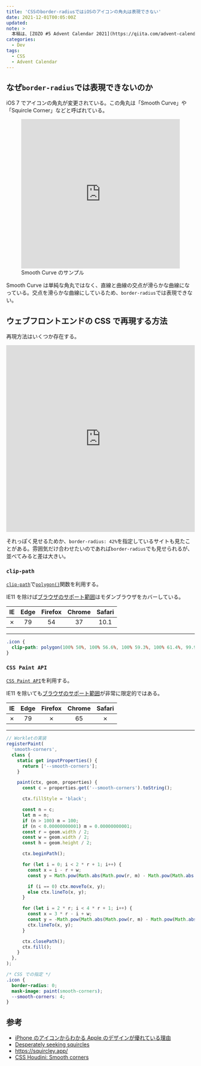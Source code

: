 ```yaml
---
title: 'CSSのborder-radiusではiOSのアイコンの角丸は表現できない'
date: 2021-12-01T00:05:00Z
updated:
note: >
  本稿は、[ZOZO #5 Advent Calendar 2021](https://qiita.com/advent-calendar/2021/zozo) 1日目の記事です。
categories:
  - Dev
tags:
  - CSS
  - Advent Calendar
---
```


## なぜ`border-radius`では表現できないのか

iOS 7 でアイコンの角丸が変更されている。この角丸は「Smooth Curve」や「Squircle Corner」などと呼ばれている。

<figure>
<iframe height="400" style="width: 100%;" scrolling="no" title="Squircle Corner" src="https://codepen.io/hiro0218/embed/MWEYgQq?default-tab=&theme-id=light" frameborder="no" loading="lazy" allowtransparency="true" allowfullscreen="true">
  See the Pen <a href="https://codepen.io/hiro0218/pen/MWEYgQq">
  Squircle Corner</a> by hiro (<a href="https://codepen.io/hiro0218">@hiro0218</a>)
  on <a href="https://codepen.io">CodePen</a>.
</iframe>
<figcaption>Smooth Curve のサンプル</figcaption>
</figure>

Smooth Curve は単純な角丸ではなく、直線と曲線の交点が滑らかな曲線になっている。交点を滑らかな曲線にしているため、`border-radius`では表現できない。

## ウェブフロントエンドの CSS で再現する方法

再現方法はいくつか存在する。

<iframe height="500" style="width: 100%;" scrolling="no" title="iOSのアイコン風のアール" src="https://codepen.io/hiro0218/embed/jOBOGdM?default-tab=&theme-id=light" frameborder="no" loading="lazy" allowtransparency="true" allowfullscreen="true">
  See the Pen <a href="https://codepen.io/hiro0218/pen/jOBOGdM">
  iOSのアイコン風のアール</a> by hiro (<a href="https://codepen.io/hiro0218">@hiro0218</a>)
  on <a href="https://codepen.io">CodePen</a>.
</iframe>

それっぽく見せるためか、`border-radius: 42%`を指定しているサイトも見たことがある。雰囲気だけ合わせたいのであれば`border-radius`でも見せられるが、並べてみると差は大きい。

### `clip-path`

[`clip-path`](https://developer.mozilla.org/ja/docs/Web/CSS/clip-path)で[`polygon()`](<https://developer.mozilla.org/ja/docs/Web/CSS/basic-shape/polygon()>)関数を利用する。

IE11 を除けば[ブラウザのサポート範囲](<https://developer.mozilla.org/ja/docs/Web/CSS/basic-shape/polygon()#%E3%83%96%E3%83%A9%E3%82%A6%E3%82%B6%E3%83%BC%E3%81%AE%E4%BA%92%E6%8F%9B%E6%80%A7>)はモダンブラウザをカバーしている。

| IE  | Edge | Firefox | Chrome | Safari |
| :-: | :--: | :-----: | :----: | :----: |
|  ✗  |  79  |   54    |   37   |  10.1  |

---

<!-- prettier-ignore-start -->
```css
.icon {
  clip-path: polygon(100% 50%, 100% 56.6%, 100% 59.3%, 100% 61.4%, 99.9% 63.2%, 99.9% 64.8%, 99.9% 66.2%, 99.8% 67.5%, 99.8% 68.7%, 99.7% 69.8%, 99.6% 70.8%, 99.5% 71.8%, 99.5% 72.8%, 99.4% 73.7%, 99.3% 74.6%, 99.1% 75.4%, 99% 76.3%, 98.9% 77%, 98.8% 77.8%, 98.6% 78.5%, 98.5% 79.2%, 98.3% 79.9%, 98.1% 80.6%, 98% 81.3%, 97.8% 81.9%, 97.6% 82.5%, 97.4% 83.1%, 97.2% 83.7%, 97% 84.3%, 96.8% 84.8%, 96.5% 85.4%, 96.3% 85.9%, 96% 86.4%, 95.8% 86.9%, 95.5% 87.4%, 95.3% 87.9%, 95% 88.3%, 94.7% 88.8%, 94.4% 89.2%, 94.1% 89.7%, 93.8% 90.1%, 93.4% 90.5%, 93.1% 90.9%, 92.8% 91.3%, 92.4% 91.7%, 92% 92%, 91.7% 92.4%, 91.3% 92.8%, 90.9% 93.1%, 90.5% 93.4%, 90.1% 93.8%, 89.7% 94.1%, 89.2% 94.4%, 88.8% 94.7%, 88.3% 95%, 87.9% 95.3%, 87.4% 95.5%, 86.9% 95.8%, 86.4% 96%, 85.9% 96.3%, 85.4% 96.5%, 84.8% 96.8%, 84.3% 97%, 83.7% 97.2%, 83.1% 97.4%, 82.5% 97.6%, 81.9% 97.8%, 81.3% 98%, 80.6% 98.1%, 79.9% 98.3%, 79.2% 98.5%, 78.5% 98.6%, 77.8% 98.8%, 77% 98.9%, 76.3% 99%, 75.4% 99.1%, 74.6% 99.3%, 73.7% 99.4%, 72.8% 99.5%, 71.8% 99.5%, 70.8% 99.6%, 69.8% 99.7%, 68.7% 99.8%, 67.5% 99.8%, 66.2% 99.9%, 64.8% 99.9%, 63.2% 99.9%, 61.4% 100%, 59.3% 100%, 56.6% 100%, 50% 100%, 43.4% 100%, 40.7% 100%, 38.6% 100%, 36.8% 99.9%, 35.2% 99.9%, 33.8% 99.9%, 32.5% 99.8%, 31.3% 99.8%, 30.2% 99.7%, 29.2% 99.6%, 28.2% 99.5%, 27.2% 99.5%, 26.3% 99.4%, 25.4% 99.3%, 24.6% 99.1%, 23.7% 99%, 23% 98.9%, 22.2% 98.8%, 21.5% 98.6%, 20.8% 98.5%, 20.1% 98.3%, 19.4% 98.1%, 18.7% 98%, 18.1% 97.8%, 17.5% 97.6%, 16.9% 97.4%, 16.3% 97.2%, 15.7% 97%, 15.2% 96.8%, 14.6% 96.5%, 14.1% 96.3%, 13.6% 96%, 13.1% 95.8%, 12.6% 95.5%, 12.1% 95.3%, 11.7% 95%, 11.2% 94.7%, 10.8% 94.4%, 10.3% 94.1%, 9.9% 93.8%, 9.5% 93.4%, 9.1% 93.1%, 8.7% 92.8%, 8.3% 92.4%, 8% 92%, 7.6% 91.7%, 7.2% 91.3%, 6.9% 90.9%, 6.6% 90.5%, 6.2% 90.1%, 5.9% 89.7%, 5.6% 89.2%, 5.3% 88.8%, 5% 88.3%, 4.7% 87.9%, 4.5% 87.4%, 4.2% 86.9%, 4% 86.4%, 3.7% 85.9%, 3.5% 85.4%, 3.2% 84.8%, 3% 84.3%, 2.8% 83.7%, 2.6% 83.1%, 2.4% 82.5%, 2.2% 81.9%, 2% 81.3%, 1.9% 80.6%, 1.7% 79.9%, 1.5% 79.2%, 1.4% 78.5%, 1.2% 77.8%, 1.1% 77%, 1% 76.3%, 0.9% 75.4%, 0.7% 74.6%, 0.6% 73.7%, 0.5% 72.8%, 0.5% 71.8%, 0.4% 70.8%, 0.3% 69.8%, 0.2% 68.7%, 0.2% 67.5%, 0.1% 66.2%, 0.1% 64.8%, 0.1% 63.2%, 0% 61.4%, 0% 59.3%, 0% 56.6%, 0% 50%, 0% 43.4%, 0% 40.7%, 0% 38.6%, 0.1% 36.8%, 0.1% 35.2%, 0.1% 33.8%, 0.2% 32.5%, 0.2% 31.3%, 0.3% 30.2%, 0.4% 29.2%, 0.5% 28.2%, 0.5% 27.2%, 0.6% 26.3%, 0.7% 25.4%, 0.9% 24.6%, 1% 23.7%, 1.1% 23%, 1.2% 22.2%, 1.4% 21.5%, 1.5% 20.8%, 1.7% 20.1%, 1.9% 19.4%, 2% 18.7%, 2.2% 18.1%, 2.4% 17.5%, 2.6% 16.9%, 2.8% 16.3%, 3% 15.7%, 3.2% 15.2%, 3.5% 14.6%, 3.7% 14.1%, 4% 13.6%, 4.2% 13.1%, 4.5% 12.6%, 4.7% 12.1%, 5% 11.7%, 5.3% 11.2%, 5.6% 10.8%, 5.9% 10.3%, 6.2% 9.9%, 6.6% 9.5%, 6.9% 9.1%, 7.2% 8.7%, 7.6% 8.3%, 8% 8%, 8.3% 7.6%, 8.7% 7.2%, 9.1% 6.9%, 9.5% 6.6%, 9.9% 6.2%, 10.3% 5.9%, 10.8% 5.6%, 11.2% 5.3%, 11.7% 5%, 12.1% 4.7%, 12.6% 4.5%, 13.1% 4.2%, 13.6% 4%, 14.1% 3.7%, 14.6% 3.5%, 15.2% 3.2%, 15.7% 3%, 16.3% 2.8%, 16.9% 2.6%, 17.5% 2.4%, 18.1% 2.2%, 18.7% 2%, 19.4% 1.9%, 20.1% 1.7%, 20.8% 1.5%, 21.5% 1.4%, 22.2% 1.2%, 23% 1.1%, 23.7% 1%, 24.6% 0.9%, 25.4% 0.7%, 26.3% 0.6%, 27.2% 0.5%, 28.2% 0.5%, 29.2% 0.4%, 30.2% 0.3%, 31.3% 0.2%, 32.5% 0.2%, 33.8% 0.1%, 35.2% 0.1%, 36.8% 0.1%, 38.6% 0%, 40.7% 0%, 43.4% 0%, 50% 0%, 56.6% 0%, 59.3% 0%, 61.4% 0%, 63.2% 0.1%, 64.8% 0.1%, 66.2% 0.1%, 67.5% 0.2%, 68.7% 0.2%, 69.8% 0.3%, 70.8% 0.4%, 71.8% 0.5%, 72.8% 0.5%, 73.7% 0.6%, 74.6% 0.7%, 75.4% 0.9%, 76.3% 1%, 77% 1.1%, 77.8% 1.2%, 78.5% 1.4%, 79.2% 1.5%, 79.9% 1.7%, 80.6% 1.9%, 81.3% 2%, 81.9% 2.2%, 82.5% 2.4%, 83.1% 2.6%, 83.7% 2.8%, 84.3% 3%, 84.8% 3.2%, 85.4% 3.5%, 85.9% 3.7%, 86.4% 4%, 86.9% 4.2%, 87.4% 4.5%, 87.9% 4.7%, 88.3% 5%, 88.8% 5.3%, 89.2% 5.6%, 89.7% 5.9%, 90.1% 6.2%, 90.5% 6.6%, 90.9% 6.9%, 91.3% 7.2%, 91.7% 7.6%, 92% 8%, 92.4% 8.3%, 92.8% 8.7%, 93.1% 9.1%, 93.4% 9.5%, 93.8% 9.9%, 94.1% 10.3%, 94.4% 10.8%, 94.7% 11.2%, 95% 11.7%, 95.3% 12.1%, 95.5% 12.6%, 95.8% 13.1%, 96% 13.6%, 96.3% 14.1%, 96.5% 14.6%, 96.8% 15.2%, 97% 15.7%, 97.2% 16.3%, 97.4% 16.9%, 97.6% 17.5%, 97.8% 18.1%, 98% 18.7%, 98.1% 19.4%, 98.3% 20.1%, 98.5% 20.8%, 98.6% 21.5%, 98.8% 22.2%, 98.9% 23%, 99% 23.7%, 99.1% 24.6%, 99.3% 25.4%, 99.4% 26.3%, 99.5% 27.2%, 99.5% 28.2%, 99.6% 29.2%, 99.7% 30.2%, 99.8% 31.3%, 99.8% 32.5%, 99.9% 33.8%, 99.9% 35.2%, 99.9% 36.8%, 100% 38.6%, 100% 40.7%, 100% 43.4%);
}
```
<!-- prettier-ignore-end -->

### `CSS Paint API`

[`CSS Paint API`](https://developer.mozilla.org/ja/docs/Web/API/CSS_Painting_API)を利用する。

IE11 を除いても[ブラウザのサポート範囲](https://caniuse.com/css-paint-api)が非常に限定的ではある。

| IE  | Edge | Firefox | Chrome | Safari |
| :-: | :--: | :-----: | :----: | :----: |
|  ✗  |  79  |    ✗    |   65   |   ✗    |

---

```js
// Workletの実装
registerPaint(
  'smooth-corners',
  class {
    static get inputProperties() {
      return ['--smooth-corners'];
    }

    paint(ctx, geom, properties) {
      const c = properties.get('--smooth-corners').toString();

      ctx.fillStyle = 'black';

      const n = c;
      let m = n;
      if (n > 100) m = 100;
      if (n < 0.00000000001) m = 0.00000000001;
      const r = geom.width / 2;
      const w = geom.width / 2;
      const h = geom.height / 2;

      ctx.beginPath();

      for (let i = 0; i < 2 * r + 1; i++) {
        const x = i - r + w;
        const y = Math.pow(Math.abs(Math.pow(r, m) - Math.pow(Math.abs(i - r), m)), 1 / m) + h;

        if (i == 0) ctx.moveTo(x, y);
        else ctx.lineTo(x, y);
      }

      for (let i = 2 * r; i < 4 * r + 1; i++) {
        const x = 3 * r - i + w;
        const y = -Math.pow(Math.abs(Math.pow(r, m) - Math.pow(Math.abs(3 * r - i), m)), 1 / m) + h;
        ctx.lineTo(x, y);
      }

      ctx.closePath();
      ctx.fill();
    }
  },
);
```

```css
/* CSS での指定 */
.icon {
  border-radius: 0;
  mask-image: paint(smooth-corners);
  --smooth-corners: 4;
}
```

## 参考

- [iPhone のアイコンからわかる Apple のデザインが優れている理由](https://gigazine.net/news/20170127-apple-icon-shape/)
- [Desperately seeking squircles](https://www.figma.com/blog/desperately-seeking-squircles/)
- https://squircley.app/
- [CSS Houdini: Smooth corners](https://css-houdini.rocks/smooth-corners/)
